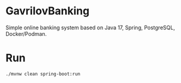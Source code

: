 # GavrilovBanking
Simple online banking system based on Java 17, Spring, PostgreSQL, Docker/Podman.

# Run
`./mvnw clean spring-boot:run`
